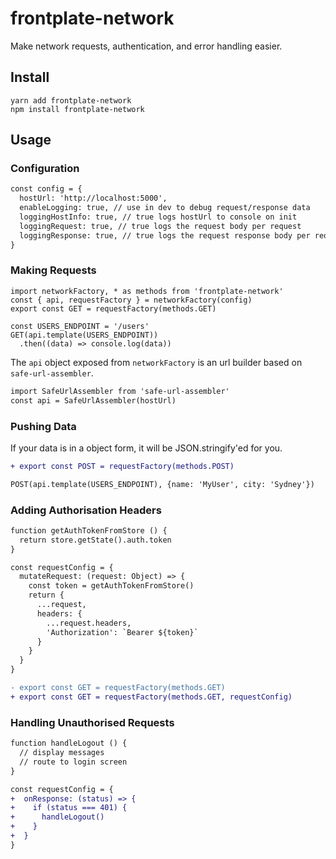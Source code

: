 
# frontplate-network

Make network requests, authentication, and error handling easier.

## Install

```
yarn add frontplate-network
npm install frontplate-network
```

## Usage

### Configuration

```diff
const config = {
  hostUrl: 'http://localhost:5000',
  enableLogging: true, // use in dev to debug request/response data
  loggingHostInfo: true, // true logs hostUrl to console on init
  loggingRequest: true, // true logs the request body per request
  loggingResponse: true, // true logs the request response body per request
}
```

### Making Requests

```
import networkFactory, * as methods from 'frontplate-network'
const { api, requestFactory } = networkFactory(config)
export const GET = requestFactory(methods.GET)

const USERS_ENDPOINT = '/users'
GET(api.template(USERS_ENDPOINT))
  .then((data) => console.log(data))
```

The `api` object exposed from `networkFactory` is an url builder based on `safe-url-assembler`.

```diff
import SafeUrlAssembler from 'safe-url-assembler'
const api = SafeUrlAssembler(hostUrl)
```

### Pushing Data

If your data is in a object form, it will be JSON.stringify'ed for you.

```diff
+ export const POST = requestFactory(methods.POST)

POST(api.template(USERS_ENDPOINT), {name: 'MyUser', city: 'Sydney'})
```

### Adding Authorisation Headers

```diff
function getAuthTokenFromStore () {
  return store.getState().auth.token
}

const requestConfig = {
  mutateRequest: (request: Object) => {
    const token = getAuthTokenFromStore()
    return {
      ...request,
      headers: {
        ...request.headers,
        'Authorization': `Bearer ${token}`
      }
    }
  }
}

- export const GET = requestFactory(methods.GET)
+ export const GET = requestFactory(methods.GET, requestConfig)
```

### Handling Unauthorised Requests

```diff
function handleLogout () {
  // display messages
  // route to login screen
}

const requestConfig = {
+  onResponse: (status) => {
+    if (status === 401) {
+      handleLogout()
+    }
+  }
}
```
